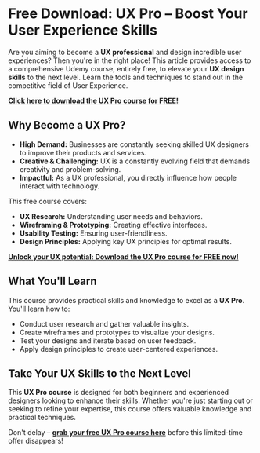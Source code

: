 # Free Download: UX Pro – Boost Your User Experience Skills

Are you aiming to become a **UX professional** and design incredible user experiences? Then you're in the right place! This article provides access to a comprehensive Udemy course, entirely free, to elevate your **UX design skills** to the next level. Learn the tools and techniques to stand out in the competitive field of User Experience.

[**Click here to download the UX Pro course for FREE!**](https://udemywork.com/ux-pro)

## Why Become a UX Pro?

*   **High Demand:** Businesses are constantly seeking skilled UX designers to improve their products and services.
*   **Creative & Challenging:** UX is a constantly evolving field that demands creativity and problem-solving.
*   **Impactful:** As a UX professional, you directly influence how people interact with technology.

This free course covers:

*   **UX Research:** Understanding user needs and behaviors.
*   **Wireframing & Prototyping:** Creating effective interfaces.
*   **Usability Testing:** Ensuring user-friendliness.
*   **Design Principles:** Applying key UX principles for optimal results.

[**Unlock your UX potential: Download the UX Pro course for FREE now!**](https://udemywork.com/ux-pro)

## What You'll Learn

This course provides practical skills and knowledge to excel as a **UX Pro**. You'll learn how to:

*   Conduct user research and gather valuable insights.
*   Create wireframes and prototypes to visualize your designs.
*   Test your designs and iterate based on user feedback.
*   Apply design principles to create user-centered experiences.

## Take Your UX Skills to the Next Level

This **UX Pro course** is designed for both beginners and experienced designers looking to enhance their skills. Whether you're just starting out or seeking to refine your expertise, this course offers valuable knowledge and practical techniques.

Don't delay – [**grab your free UX Pro course here**](https://udemywork.com/ux-pro) before this limited-time offer disappears!
